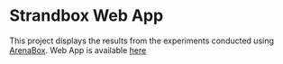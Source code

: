 # Strandbox Web App

This project displays the results from the experiments conducted using [ArenaBox](https://github.com/arenabox/ArenaBox). Web App is available [here](https://strandbox.streamlit.app)
